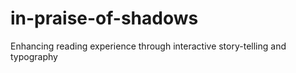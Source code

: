 # in-praise-of-shadows
 Enhancing reading experience through interactive story-telling and typography
